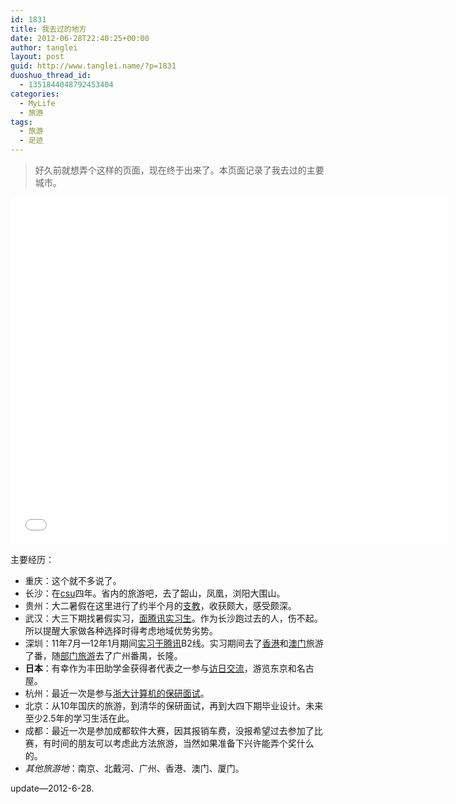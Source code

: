 ```yaml
---
id: 1831
title: 我去过的地方
date: 2012-06-28T22:40:25+00:00
author: tanglei
layout: post
guid: http://www.tanglei.name/?p=1831
duoshuo_thread_id:
  - 1351844048792453404
categories:
  - MyLife
  - 旅游
tags:
  - 旅游
  - 足迹
---
```


> 好久前就想弄个这样的页面，现在终于出来了。本页面记录了我去过的主要城市。

<iframe src="/resources/where-i-have-been.html" frameborder="0" width="700px" height="555px"></iframe>

主要经历：

  * 重庆：这个就不多说了。
  * 长沙：在<a href="/tag/#%e4%b8%ad%e5%8d%97%e5%a4%a7%e5%ad%a6" target="_blank">csu</a>四年。省内的旅游吧，去了韶山，凤凰，浏阳大围山。
  * 贵州：大二暑假在这里进行了约半个月的<a href="/blog/category.htmlmy-life/volenteer-teaching-in-guizhou/" target="_blank">支教</a>，收获颇大，感受颇深。
  * 武汉：大三下期找暑假实习，<a href="/tag/#%e8%85%be%e8%ae%af%e9%9d%a2%e7%bb%8f" target="_blank">面腾讯实习生</a>。作为长沙跑过去的人，伤不起。所以提醒大家做各种选择时得考虑地域优势劣势。
  * 深圳：11年7月—12年1月期间<a href="/tag/#%e8%85%be%e8%ae%af%e5%ae%9e%e4%b9%a0%e6%97%a5%e5%bf%97" target="_blank">实习于腾讯</a>B2线。实习期间去了<a href="/blog/my-travel-to-hongkong.html" target="_blank">香港</a>和<a href="/blog/my-travel-to-macao.html" target="_blank">澳门</a>旅游了番，随<a href="/blog/come-back-from-chengdu-to-travel-with-tencent.html" target="_blank">部门旅游</a>去了广州番禺，长隆。
  * **日本**：有幸作为丰田助学金获得者代表之一参与<a href="/tag/#%e8%ae%bf%e6%97%a5%e4%ba%a4%e6%b5%81" target="_blank">访日交流</a>，游览东京和名古屋。
  * 杭州：最近一次是参与<a href="/blog/postgraduate-interview-in-zju.html" target="_blank">浙大计算机的保研面试</a>。
  * 北京：从10年国庆的旅游，到清华的保研面试，再到大四下期毕业设计。未来至少2.5年的学习生活在此。
  * 成都：最近一次是参加成都软件大赛，因其报销车费，没报希望过去参加了比赛，有时间的朋友可以考虑此方法旅游，当然如果准备下兴许能弄个奖什么的。
  * _其他旅游地_：南京、北戴河、广州、香港、澳门、厦门。

update—2012-6-28.
